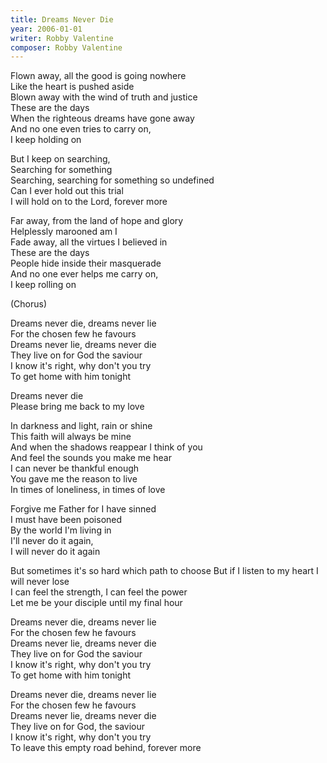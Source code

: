 ```yaml
---
title: Dreams Never Die
year: 2006-01-01
writer: Robby Valentine
composer: Robby Valentine
---
```


<p>Flown away, all the good is going nowhere<br />
Like the heart is pushed aside<br />
Blown away with the wind of truth and justice<br />
These are the days<br />
When the righteous dreams have gone away<br />
And no one even tries to carry on,<br />
I keep holding on</p>

<p>But I keep on searching,<br />
Searching for something<br />
Searching, searching for something so undefined<br />
Can I ever hold out this trial<br />
I will hold on to the Lord, forever more</p>

Far away, from the land of hope and glory<br />
Helplessly marooned am I<br />
Fade away, all the virtues I believed in<br />
These are the days<br />
People hide inside their masquerade<br />
And no one ever helps me carry on,<br />
I keep rolling on</p>

<p>(Chorus)</p>

<p>Dreams never die, dreams never lie<br />
For the chosen few he favours<br />
Dreams never lie, dreams never die<br />
They live on for God the saviour<br />
I know it's right, why don't you try<br />
To get home with him tonight</p>

<p>Dreams never die<br />
Please bring me back to my love</p>

<p>In darkness and light, rain or shine<br />
This faith will always be mine<br />
And when the shadows reappear I think of you<br />
And feel the sounds you make me hear<br />
I can never be thankful enough<br />
You gave me the reason to live<br />
In times of loneliness, in times of love</p>

<p>Forgive me Father for I have sinned<br />
I must have been poisoned<br />
By the world I'm living in<br />
I'll never do it again,<br />
I will never do it again</p>

<p>But sometimes it's so hard which path to choose
But if I listen to my heart I will never lose<br />
I can feel the strength, I can feel the power<br />
Let me be your disciple until my final hour</p>

<p>Dreams never die, dreams never lie<br />
For the chosen few he favours<br />
Dreams never lie, dreams never die<br />
They live on for God the saviour<br />
I know it's right, why don't you try<br />
To get home with him tonight</p>

<p>Dreams never die, dreams never lie<br />
For the chosen few he favours<br />
Dreams never lie, dreams never die<br />
They live on for God, the saviour<br />
I know it's right, why don't you try<br />
To leave this empty road behind, forever more</p>